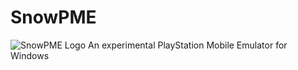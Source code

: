 # SnowPME
![SnowPME Logo](https://raw.githubusercontent.com/KuromeSan/SnowPME/master/Logo.png)
An experimental PlayStation Mobile Emulator for Windows

